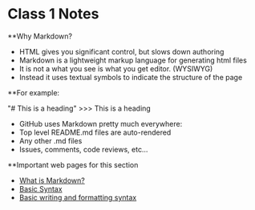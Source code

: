 # Class 1 Notes

**Why Markdown?
- HTML gives you significant control, but slows down authoring
- Markdown is a lightweight markup language for generating html files
- It is not a what you see is what you get editor. (WYSIWYG) 
- Instead it uses textual symbols to indicate the structure of the page

**For example:


"# This is a heading"     			>>>		This is a heading

- GitHub uses Markdown pretty much everywhere:
- Top level README.md files are auto-rendered
- Any other .md files
- Issues, comments, code reviews, etc…

**Important web pages for this section

- [What is Markdown?](https://www.markdownguide.org/getting-started/)
- [Basic Syntax](https://www.markdownguide.org/basic-syntax/)
- [Basic writing and formatting syntax](https://docs.github.com/en/get-started/writing-on-github/getting-started-with-writing-and-formatting-on-github/basic-writing-and-formatting-syntax#lists)

